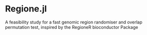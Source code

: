 # Regione.jl
A feasibility study for a  fast genomic region randomiser and overlap permutation test, inspired by the RegioneR bioconductor Package
